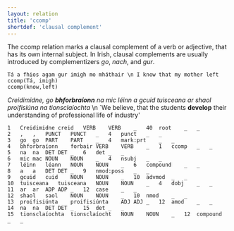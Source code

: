 ```yaml
---
layout: relation
title: 'ccomp'
shortdef: 'clausal complement'
---
```


The ccomp relation marks a clausal complement of a verb or adjective, that has its own internal subject. In Irish, clausal complements are usually introduced by complementizers _go_, _nach_, and _gur_.

~~~ sdparse
Tá a fhios agam gur imigh mo mháthair \n I know that my mother left
ccomp(Tá, imigh)
ccomp(know,left)
~~~

_Creidimidne, go <b>bhforbraíonn</b> na mic léinn a gcuid tuisceana ar shaol proifisiúna na tionsclaíochta_ \n `We believe, that the students <b>develop</b> their understanding of professional life of industry'


~~~ conllx
1	Creidimidne	creid	VERB	VERB	_	40	root	_	_
2	,	,	PUNCT	PUNCT	_	4	punct	_	_
3	go	go	PART	PART	_	4	mark:prt	_	_
4	bhforbraíonn	forbair	VERB	VERB	_	1	ccomp	_	_
5	na	na	DET	DET	_	6	det	_	_
6	mic	mac	NOUN	NOUN	_	4	nsubj	_	_
7	léinn	léann	NOUN	NOUN	_	6	compound	_	_
8	a	a	DET	DET	_	9	nmod:poss	_	_
9	gcuid	cuid	NOUN	NOUN	_	10	advmod	_	_
10	tuisceana	tuisceana	NOUN	NOUN	_	4	dobj	_	_
11	ar	ar	ADP	ADP	_	12	case	_	_
12	shaol	saol	NOUN	NOUN	_	10	nmod	_	_
13	proifisiúnta	proifisiúnta	ADJ	ADJ	_	12	amod	_	_
14	na	na	DET	DET	_	15	det	_	_
15	tionsclaíochta	tionsclaíocht	NOUN	NOUN	_	12	compound	_	_
~~~
